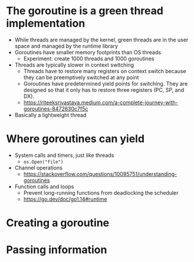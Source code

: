 # The goroutine is a green thread implementation
- While threads are managed by the kernel, green threads are in the user space and managed by the runtime library
- Goroutines have smaller memory footprints than OS threads
  - Experiment: create 1000 threads and 1000 goroutines
- Threads are typically slower in context switching
  - Threads have to restore many registers on context switch because they can be preemptively switched at any point
  - Goroutines have predetermined yield points for switching. They are designed so that it only has to restore three registers (PC, SP, and DX).
  - https://riteeksrivastava.medium.com/a-complete-journey-with-goroutines-8472630c7f5c
- Basically a lightweight thread

# Where goroutines can yield
- System calls and timers, just like threads
  - `os.Open("file")`
- Channel operations
  - https://stackoverflow.com/questions/10095751/understanding-goroutines
- Function calls and loops
  - Prevent long-running functions from deadlocking the scheduler
  - https://go.dev/doc/go1.14#runtime

# Creating a goroutine


# Passing information
